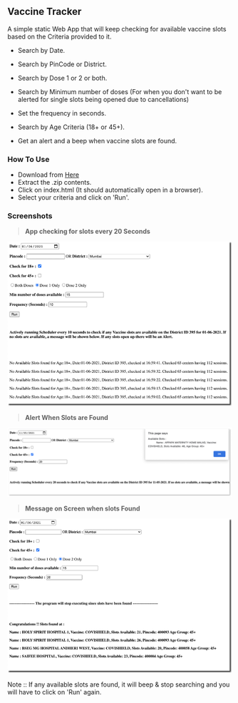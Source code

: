 ## Vaccine Tracker

A simple static Web App that will keep checking for available vaccine slots based on the Criteria provided to it.

- Search by Date.
- Search by PinCode or District.
- Search by Dose 1 or 2 or both.
- Search by Minimum number of doses (For when you don't want to be alerted for single slots being opened due to cancellations)
- Set the frequency in seconds.
- Search by Age Criteria (18+ or 45+).

- Get an alert and a beep when vaccine slots are found.

### How To Use

+ Download from [Here](https://github.com/SydneyMonis/vaccine-tracker/archive/refs/heads/main.zip "Download Link")
+ Extract the .zip contents.
+ Click on index.html (It should automatically open in a browser).
+ Select your criteria and click on 'Run'.

### Screenshots


> **App checking for slots every 20 Seconds**
<img src="https://github.com/SydneyMonis/vaccine-tracker/blob/main/img/NoSlotsFound.png" width="800" />


> **Alert When Slots are Found**
<img src="https://github.com/SydneyMonis/vaccine-tracker/blob/main/img/AlertForSlotsFound.png" width="800" />


> **Message on Screen when slots Found**
<img src="https://github.com/SydneyMonis/vaccine-tracker/blob/main/img/SlotsFound.png" width="800" />


Note :: If any available slots are found, it will beep & stop searching and you will have to click on 'Run' again.
